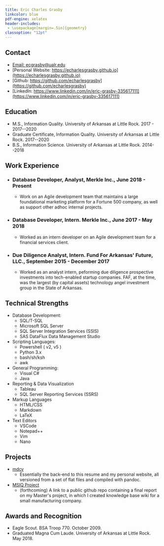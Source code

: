 ```yaml
---
title: Eric Charles Grasby
linkcolor: blue
pdf-engine: xelatex
header-includes:
 - \usepackage[margin=.5in]{geometry}
classoption: "12pt"
---
```



## Contact

+ [Email: ecgrasby@ualr.edu](mailto:ecgrasby@ualr.edu)
+ [Personal Website: https://echarlesgrasby.github.io](https://echarlesgrasby.github.io)
+ [Github: https://github.com/echarlesgrasby](https://github.com/echarlesgrasby)
+ [LinkedIn: https://www.linkedin.com/in/eric-grasby-335617111](https://www.linkedin.com/in/eric-grasby-335617111)

## Education 

+ M.S., Information Quality. University of Arkansas at Little Rock. 2017 - 2017--2020  
+ Graduate Certificate, Information Quality. University of Arkansas at Little Rock. 2017--2020
+ B.S., Information Science. University of Arkansas at Little Rock. 2014--2018

## Work Experience

+ ### Database Developer, Analyst, Merkle Inc., June 2018 - Present

    + Work on an Agile development team that maintains a large foundational marketing platform for a Fortune 500 company, as well as support other adhoc internal projects. 

+ ### Database Developer, Intern. Merkle Inc., June 2017 - May 2018

    + Worked as an intern developer on an Agile development team for a financial services client. 

+ ### Due Diligence Analyst, Intern. Fund For Arkansas' Future, LLC., September 2015 - December 2017

    + Worked as an analyst intern, peforming due diligence prospective investments into tech-enabled startup companies. FAF, at the time, was the largest (by capital assets) technology angel investment group in the State of Arkansas. 

## Technical Strengths

+ Database Development: 
    + SQL/T-SQL
    + Microsoft SQL Server
    + SQL Server Integration Services (SSIS)
    + SAS DataFlux Data Management Studio
+ Scripting Languages: 
    + Powershell ( v2, v5 )
    + Python 3.x
    + bash/sh/ksh 
    + awk
+ General Programming: 
    + Visual C#
    + Java
+ Reporting & Data Visualization 
    + Tableau
    + SQL Server Reporting Services (SSRS)
+ Markup Languages
    + HTML/CSS
    + Markdown
    + LaTeX
+ Text Editors
    + VSCode
    + Notepad++
    + Vim
    + Nano

## Projects

+ [mdcv](https://github.com/echarlesgrasby/mdcv)
    + Essentially the back-end to this resume and my personal website, all versioned from a set of flat files and compiled with pandoc.
+ [MSIQ Project](https://github.com/echarlesgrasby/msiq-public)
    + (forthcoming) A link to a public github repo containing a final report on my Master's project, in which I created knowledge base wiki for a small manufacturing company. 

## Awards and Recognition 

+ Eagle Scout. BSA Troop 770. October 2009.
+ Graduated Magna Cum Laude. University of Arkansas at Little Rock. May 2018.